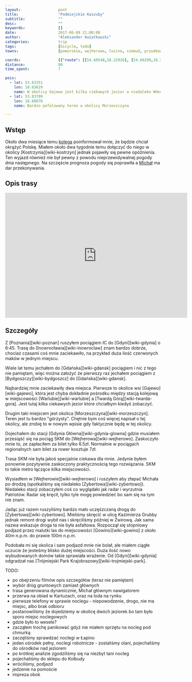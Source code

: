 ```yaml
---
layout:                 post
title:                  "Podmiejskie Kaszuby"
subtitle:               ""
desc:                   ""
keywords:               []
date:                   2017-06-09 21:00:00
author:                 "Aleksander Kwiatkowski"
categories:             trip
tags:                   [bicycle, todo]
towns:                  [pomorskie, wejherowo, luzino, szemud, przodkowo, kartuzy, zukowo, kolbudy]

coords:                 [{"route": [[54.60548,18.22926], [54.60299,18.22776], [54.60341,18.19673], [54.59511,18.17450], [54.58802,18.18828], [54.58240,18.19545], [54.58001,18.19540], [54.57917,18.20077], [54.57509,18.20098], [54.56131,18.22253], [54.54856,18.22381], [54.54727,18.22677], [54.53465,18.21583], [54.52608,18.21283], [54.52177,18.20819], [54.52147,18.20459], [54.51898,18.20223], [54.51557,18.20373], [54.50939,18.19751], [54.50396,18.19326], [54.49598,18.19175], [54.49272,18.20905], [54.48649,18.22004], [54.48644,18.22793], [54.47751,18.22493], [54.46347,18.22806], [54.45564,18.22570], [54.44396,18.23712], [54.43622,18.24145], [54.42978,18.23385], [54.41995,18.23458], [54.41505,18.24651], [54.41245,18.23411], [54.40689,18.23385], [54.39872,18.22253], [54.39649,18.22592], [54.38492,18.22059], [54.37043,18.21459], [54.36923,18.22051], [54.36640,18.21712], [54.35255,18.21815], [54.34072,18.21338], [54.33486,18.20154], [54.33046,18.20364], [54.32197,18.24892], [54.31484,18.27411], [54.31992,18.29166], [54.32423,18.31805], [54.33511,18.33853], [54.34262,18.36114], [54.34107,18.36011], [54.33876,18.36088], [54.33454,18.35702], [54.32916,18.37260], [54.32100,18.39307], [54.31286,18.39526], [54.31001,18.39226], [54.30139,18.41783], [54.29238,18.43041], [54.28654,18.42959], [54.27822,18.43436], [54.27386,18.42049], [54.27529,18.41397]], "type": "bicycle"}]
distance:               80
time_spent:             7

pois:
  - lat: 53.63351
    lon: 18.63629
    name: W okolicy Gajewa jest kilka ciekawych jezior a niedaleko Wdecki Park Krajobrazowy
  - lat: 53.83709
    lon: 18.68676
    name: Bardzo pofalowany teren w okolicy Morzeszczyna

---
```


[stary-wentyl]: https://www.facebook.com/starywentyl/

Wstęp
-----

Około dwa miesiące temu [kolega][stary-wentyl] poinformował mnie, że będzie chciał
okrążyć Polskę. Miałem około dwa tygodnie temu dołączyć do niego w okolicy
[Kostrzynia][wiki-kostrzyn] jednak pojawiły się pewne opóźnienia. Ten wyjazd
również nie był pewny z powodu nieprzewidywalnej pogody dnia następnego.
Na szczęście prognoza pogody się poprawiła a [Michał][stary-wentyl] ma dar
przekonywania.

Opis trasy
----------

<iframe height='405' width='590' frameborder='0' allowtransparency='true' scrolling='no' src='https://www.strava.com/activities/1030210573/embed/dff617d3117b29358a5cd5b54ce849c7c406f94e'></iframe>

Szczegóły
---------

Z [Poznania][wiki-poznan] ruszyłem pociągiem IC do [Gdyni][wiki-gdynia] o 6:45.
Trasę do [Inowrocławia][wiki-inowroclaw] znam bardzo dobrze, chociaż czasami
coś mnie zaciekawiło, na przykład duża ilość czerwonych maków w jednym miejscu.

Wiele lat temu jechałem do [Gdańska][wiki-gdansk] pociągiem i nic z tego nie
pamiętam, więc można założyć że pierwszy raz jechałem pociągiem z
[Bydgoszczy][wiki-bydgoszcz] do [Gdańska][wiki-gdansk].

Najbardziej mnie zaciekawiły dwa miejsca. Pierwsze to okolice wsi
[Gajewo][wiki-gajewo], która jest chyba dokładnie pośrodku między stacją
kolejową w miejscowości [Warlubie][wiki-warlubie] a [Twardą Górą][wiki-twarda-gora].
Jest tutaj kilka ciekawych jezior które chciałbym kiedyś zobaczyć.

Drugim taki miejscem jest okolica [Morzeszczyna][wiki-morzeszczyn]. Teren
jest tu bardzo "górzysty". Chętnie bym coś więcej napisał o tej okolicy, ale
zrobię to w nowym wpisie gdy faktycznie będę w tej okolicy.

Dojechałem do stacji [Gdynia Główna][wiki-gdynia-glowna] gdzie musiałem
przesiąść się na pociąg SKM do [Wejherowa][wiki-wejherowo]. Zaskoczyło mnie
to, ze zapłaciłem za bilet tylko 6.5zł. Normalnie w pociągach regionalnych
sam bilet za rower kosztuje 7zł.

Trasa SKM nie była jakoś specjalnie ciekawa dla mnie. Jedynie byłem ponownie
pozytywnie zaskoczony praktycznością tego rozwiązania. SKM to takie metro
łączące kilka miejscowości.

Wysiadłem w [Wejherowie][wiki-wejherowo] i ruszyłem aby złapać
Michała po drodzę (spotkaliśmy się niedaleko [Zybertowa][wiki-zybertowo]).
Niedaleko stacji zobaczyłem coś co wyglądało jak radar i
wyrzutnia Patriotów. Radar się kręcił, tylko tyle mogę powiedzieć bo sam
się na tym nie znam.

Jadąc już razem ruszyliśmy bardzo mało uczęśzczaną drogą
do [Zybertowa][wiki-zybertowo]. Mieliśmy skręcić w ulicę Kazimierza Grubby jednak
remont drogi wybił nas i skręciliśmy później w Żwirową. Jak sama nazwa
wskazuje droga ta nie była asfaltowa. Rozpoczął się stopniowy podjazd
przez malutki las do miejscowości [Gowino][wiki-gowino]
z około 40m n.p.m. do prawie 100m n.p.m.

Podobała mi się okolica i sam podjazd mnie nie bolał, ale miałem ciągłe
uczucie że jesteśmy blisko dużej miejscości. Duża ilość nowo wybudowanych
domów takie sprawiała wrażenie. Od [Gdyni][wiki-gdynia] odgradzał
nas [Trójmiejski Park Krajobrazowy][wiki-trojmiejski-park].


TODO:

* po obejrzeniu filmów opis szczegółów (teraz nie pamiętam)
* wybór dróg gruntowych zamiast głównych
* trasa generowana dynamicznie, Michał głównym nawigatorem
* przerwa na obiad w Kartuzach, oraz na loda na rynku
* pierwsze telefony w sprawie noclegu - niepowodzenie, drogo, nie ma miejsc, albo brak odbioru
* postanowiliśmy że dojedziemy w okolicę dwóch jeziorek bo tam było sporo miejsc noclegowych
* gdzie było to wesele?
* zacząłem trochę panikować gdyż nie miałem sprzętu na nocleg pod chmurką
* zaczęliśmy sprawdzać noclegi w Łapino
* jeden ośrodek pełny, noclegi robotnicze - zostaliśmy olani, pojechaliśmy do ośrodków nad jeziorem
* po krótkiej analizie zgodziliśmy się na niezbyt tani nocleg
* pojechaliśmy do sklepu do Kolbudy
* wróciliśmy, podjazd
* jedzenie na pomoście
* impreza obok

